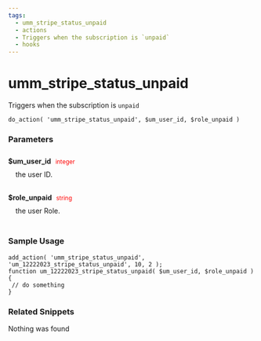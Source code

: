 ```yaml
---
tags: 
  - umm_stripe_status_unpaid
  - actions
  - Triggers when the subscription is `unpaid`
  - hooks
---
```

# umm\_stripe\_status\_unpaid
Triggers when the subscription is `unpaid`
<Badge text="Since 1.0.0" vertical="middle" />
``` php:no-line-numbers
do_action( 'umm_stripe_status_unpaid', $um_user_id, $role_unpaid )
```
<div class='hook-sep'></div>

### Parameters

<div style='padding: 10px 0px 10px;'>
<strong>$um_user_id</strong> <span style='color:red;font-size:12px;padding: 0px 5px 0px 5px' >integer</span>
<div style="margin-left:10px;padding: 10px 5px">the user ID.</div>
</div>
<div style='padding: 10px 0px 10px;'>
<strong>$role_unpaid</strong> <span style='color:red;font-size:12px;padding: 0px 5px 0px 5px' >string</span>
<div style="margin-left:10px;padding: 10px 5px">the user Role.</div>
</div>
<div class='hook-sep'></div>



### Sample Usage

``` php:no-line-numbers
add_action( 'umm_stripe_status_unpaid', 'um_12222023_stripe_status_unpaid', 10, 2 );
function um_12222023_stripe_status_unpaid( $um_user_id, $role_unpaid ){
 // do something
}
```
<div class='hook-sep'></div>



### Related Snippets

Nothing was found

